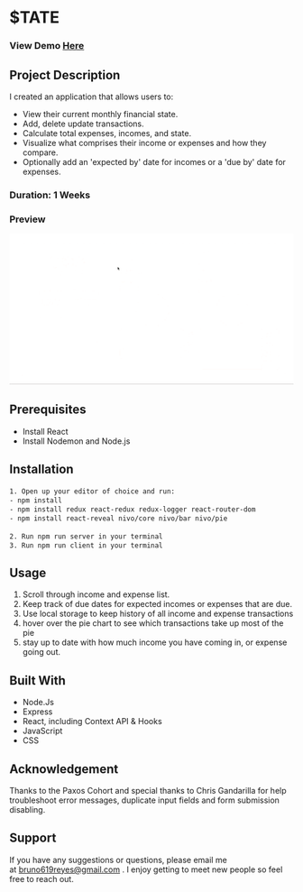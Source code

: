 # $TATE

### View Demo [Here](https://guarded-meadow-81558.herokuapp.com/#/)

## Project Description

I created an application that allows users to:

- View their current monthly financial state.
- Add, delete update transactions.
- Calculate total expenses, incomes, and state.
- Visualize what comprises their income or expenses and how they compare.
- Optionally add an 'expected by' date for incomes or a 'due by' date for expenses.

### Duration: 1 Weeks

### Preview

![App Preview](state.gif)

## Prerequisites

- Install React
- Install Nodemon and Node.js

## Installation

    1. Open up your editor of choice and run:
    - npm install
    - npm install redux react-redux redux-logger react-router-dom
    - npm install react-reveal nivo/core nivo/bar nivo/pie

    2. Run npm run server in your terminal
    3. Run npm run client in your terminal

## Usage

1. Scroll through income and expense list.
2. Keep track of due dates for expected incomes or expenses that are due.
3. Use local storage to keep history of all income and expense transactions
4. hover over the pie chart to see which transactions take up most of the pie
5. stay up to date with how much income you have coming in, or expense going out.

## Built With

- Node.Js
- Express
- React, including Context API & Hooks
- JavaScript
- CSS

## Acknowledgement

Thanks to the Paxos Cohort and special thanks to Chris Gandarilla for help troubleshoot error messages, duplicate input fields and form submission disabling.

## Support

If you have any suggestions or questions, please email me at bruno619reyes@gmail.com . I enjoy getting to meet new people so feel free to reach out.
